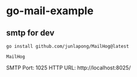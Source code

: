 # go-mail-example

## smtp for dev

```
go install github.com/junlapong/MailHog@latest

MailHog
```

SMTP Port: 1025
HTTP URL: http://localhost:8025/

